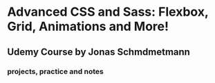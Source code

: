 # Advanced CSS and Sass: Flexbox, Grid, Animations and More!

## Udemy Course by Jonas Schmdmetmann

### projects, practice and notes
